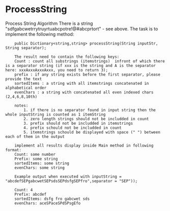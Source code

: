 # ProcessString
Process String Algorithm
There is a string "sdfgabcwetrrytruyrtuabcpotre!@#abcprtort" - see above.
        The task is to implement the following method:

        public Dictionary<string,string> processString(String inputStr, String separator);

        The result need to contain the following keys:
        Count : count all substrings (itemstrings)  infront of which there is a separator string (if xxx is the string and A is the separator here: xxxAxxxAxxxAxxx, you need to return 3);
        prefix : if any string exists before the first separator, please provide the text
        sortedItems : a string with all itemstrings concatenated in alphabetical order
        evenChars : a string with concatenated all even indexed chars (2,4,6,8,10th)
		
		notes: 
			1. if there is no separator found in input string then the whole inputString is counted as 1 itemString 
			2. zero length strings should not be includded in count
			3. prefix should not be includded in itemstrings 
			4. prefix schould not be includded in count
			5. itemstrings schould be displayed with space (" ") between each of them in the output
		
		implement all results display inside Main method in following format:
		Count: some number
		Prefix: some string
		sortedItems: some string
		evenChars: some string
		
		Example output when executed with inputString = "abcdefSEPgabcwetSEPsdsSEPdsfgSEPfro",separator = "SEP"));
		
		Count: 4
		Prefix: abcdef
		sortedItems: dsfg fro gabcwet sds
		evenChars: aceSPaceSPdSPsgEfo
